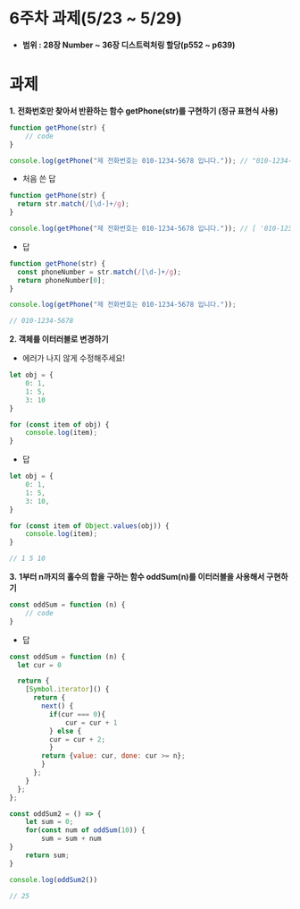 # 6주차 과제(5/23 ~ 5/29)

- **범위 : 28장 Number ~ 36장 디스트럭처링 할당(p552 ~ p639)**

# 과제

**1.** **전화번호만 찾아서 반환하는 함수 getPhone(str)를 구현하기 (정규 표현식 사용)**

```jsx
function getPhone(str) {
	// code
}

console.log(getPhone("제 전화번호는 010-1234-5678 입니다.")); // "010-1234-5678"
```

- 처음 쓴 답

```jsx
function getPhone(str) {
  return str.match(/[\d-]+/g);
}

console.log(getPhone("제 전화번호는 010-1234-5678 입니다.")); // [ '010-1234-5678' ] 
```

- 답

```jsx
function getPhone(str) {  
  const phoneNumber = str.match(/[\d-]+/g);
  return phoneNumber[0];
}

console.log(getPhone("제 전화번호는 010-1234-5678 입니다."));
```

```jsx
// 010-1234-5678
```

**2. 객체를 이터러블로 변경하기**

- 에러가 나지 않게 수정해주세요!

```jsx
let obj = {
	0: 1,
	1: 5,
	3: 10
}

for (const item of obj) {
	console.log(item);
}
```

- 답

```jsx
let obj = {
	0: 1,
	1: 5,
	3: 10,
}

for (const item of Object.values(obj)) {
	console.log(item);
}

// 1 5 10
```

**3.** **1부터 n까지의 홀수의 합을 구하는 함수 oddSum(n)를 이터러블을 사용해서 구현하기**

```jsx
const oddSum = function (n) {
	// code
}
```

- 답

```jsx
const oddSum = function (n) {
  let cur = 0

  return {
    [Symbol.iterator]() {
      return {
        next() {
          if(cur === 0){
              cur = cur + 1
          } else {
          cur = cur + 2;
          }
        return {value: cur, done: cur >= n};
        }
      };
    }
  };
};

const oddSum2 = () => {
    let sum = 0;
    for(const num of oddSum(10)) {
        sum = sum + num
}
    return sum;
}

console.log(oddSum2())

// 25
```